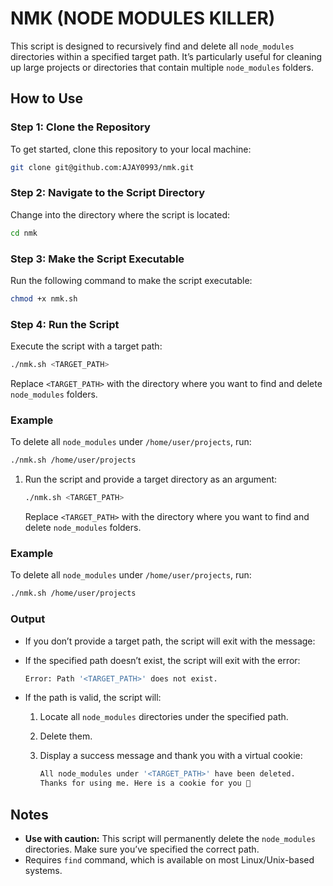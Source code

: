 # NMK (NODE MODULES KILLER)

This script is designed to recursively find and delete all `node_modules` directories within a specified target path. It’s particularly useful for cleaning up large projects or directories that contain multiple `node_modules` folders.

## How to Use

### Step 1: Clone the Repository

To get started, clone this repository to your local machine:

```bash
git clone git@github.com:AJAY0993/nmk.git
```

### Step 2: Navigate to the Script Directory

Change into the directory where the script is located:

```bash
cd nmk
```

### Step 3: Make the Script Executable

Run the following command to make the script executable:

```bash
chmod +x nmk.sh
```

### Step 4: Run the Script

Execute the script with a target path:

```bash
./nmk.sh <TARGET_PATH>
```

Replace `<TARGET_PATH>` with the directory where you want to find and delete `node_modules` folders.

### Example

To delete all `node_modules` under `/home/user/projects`, run:

```bash
./nmk.sh /home/user/projects
```

1. Run the script and provide a target directory as an argument:
    
    ```bash
    ./nmk.sh <TARGET_PATH>
    ```
    
    Replace `<TARGET_PATH>` with the directory where you want to find and delete `node_modules` folders.
    

### Example

To delete all `node_modules` under `/home/user/projects`, run:

```bash
./nmk.sh /home/user/projects
```

### Output

- If you don’t provide a target path, the script will exit with the message:
- If the specified path doesn’t exist, the script will exit with the error:
    
    ```bash
    Error: Path '<TARGET_PATH>' does not exist.
    ```
    
- If the path is valid, the script will:
    1. Locate all `node_modules` directories under the specified path.
    2. Delete them.
    3. Display a success message and thank you with a virtual cookie:
        
        ```bash
        All node_modules under '<TARGET_PATH>' have been deleted.
        Thanks for using me. Here is a cookie for you 🍪
        ```
        

## Notes

- **Use with caution:** This script will permanently delete the `node_modules` directories. Make sure you’ve specified the correct path.
- Requires `find` command, which is available on most Linux/Unix-based systems.
